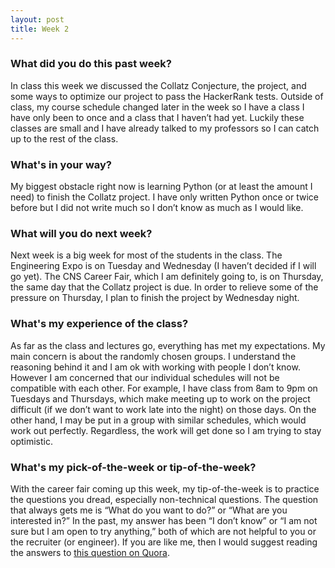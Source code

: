 ```yaml
---
layout: post
title: Week 2
---
```


### What did you do this past week?
In class this week we discussed the Collatz Conjecture, the project, and some ways to optimize our project to pass the HackerRank tests. Outside of class, my course schedule changed later in the week so I have a class I have only been to once and a class that I haven’t had yet. Luckily these classes are small and I have already talked to my professors so I can catch up to the rest of the class.

### What's in your way?
My biggest obstacle right now is learning Python (or at least the amount I need) to finish the Collatz project. I have only written Python once or twice before but I did not write much so I don’t know as much as I would like.

### What will you do next week?
Next week is a big week for most of the students in the class. The Engineering Expo is on Tuesday and Wednesday (I haven’t decided if I will go yet). The CNS Career Fair, which I am definitely going to, is on Thursday, the same day that the Collatz project is due. In order to relieve some of the pressure on Thursday, I plan to finish the project by Wednesday night.

### What's my experience of the class?
As far as the class and lectures go, everything has met my expectations. My main concern is about the randomly chosen groups. I understand the reasoning behind it and I am ok with working with people I don’t know. However I am concerned that our individual schedules will not be compatible with each other. For example, I have class from 8am to 9pm on Tuesdays and Thursdays, which make meeting up to work on the project difficult (if we don’t want to work late into the night) on those days. On the other hand, I may be put in a group with similar schedules, which would work out perfectly. Regardless, the work will get done so I am trying to stay optimistic.

### What's my pick-of-the-week or tip-of-the-week?
With the career fair coming up this week, my tip-of-the-week is to practice the questions you dread, especially non-technical questions. The question that always gets me is “What do you want to do?” or “What are you interested in?” In the past, my answer has been “I don’t know” or “I am not sure but I am open to try anything,” both of which are not helpful to you or the recruiter (or engineer). If you are like me, then I would suggest reading the answers to [this question on Quora](https://www.quora.com/How-do-you-talk-to-recruiters-at-a-CS-career-fair-when-youre-not-sure-what-youre-interested-in-yet-and-just-want-to-get-any-internship-you-can-Recruiters-often-ask-if-youre-interested-in-frontend-backend-web-mobile-and-what-your-passions-are). 
